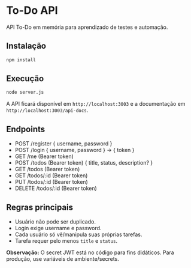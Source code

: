 # To-Do API

API To-Do em memória para aprendizado de testes e automação.

## Instalação

```bash
npm install
```

## Execução

```bash
node server.js
```

A API ficará disponível em `http://localhost:3003` e a documentação em `http://localhost:3003/api-docs`.

## Endpoints
- POST /register { username, password }
- POST /login { username, password } -> { token }
- GET /me (Bearer token)
- POST /todos (Bearer token) { title, status, description? }
- GET /todos (Bearer token)
- GET /todos/:id (Bearer token)
- PUT /todos/:id (Bearer token)
- DELETE /todos/:id (Bearer token)

## Regras principais
- Usuário não pode ser duplicado.
- Login exige username e password.
- Cada usuário só vê/manipula suas próprias tarefas.
- Tarefa requer pelo menos `title` e `status`.

**Observação:** O secret JWT está no código para fins didáticos. Para produção, use variáveis de ambiente/secrets.
